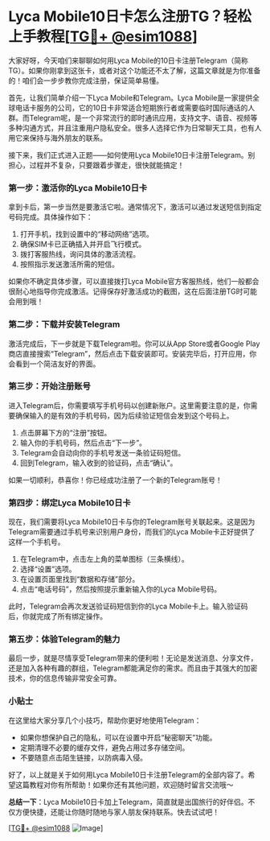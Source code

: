 # Lyca Mobile10日卡怎么注册TG？轻松上手教程[[TG💪+ @esim1088](https://t.me/s/esim1088)]

大家好呀，今天咱们来聊聊如何用Lyca Mobile的10日卡注册Telegram（简称TG）。如果你刚拿到这张卡，或者对这个功能还不太了解，这篇文章就是为你准备的！咱们会一步步教你完成注册，保证简单易懂。

首先，让我们简单介绍一下Lyca Mobile和Telegram。Lyca Mobile是一家提供全球电话卡服务的公司，它的10日卡非常适合短期旅行者或需要临时国际通话的人群。而Telegram呢，是一个非常流行的即时通讯应用，支持文字、语音、视频等多种沟通方式，并且注重用户隐私安全。很多人选择它作为日常聊天工具，也有人用它来保持与海外朋友的联系。

接下来，我们正式进入正题——如何使用Lyca Mobile10日卡注册Telegram。别担心，过程并不复杂，只要跟着步骤走，很快就能搞定！

### 第一步：激活你的Lyca Mobile10日卡

拿到卡后，第一步当然是要激活它啦。通常情况下，激活可以通过发送短信到指定号码完成。具体操作如下：

1. 打开手机，找到设置中的“移动网络”选项。
2. 确保SIM卡已正确插入并开启飞行模式。
3. 拨打客服热线，询问具体的激活流程。
4. 按照指示发送激活所需的短信。

如果你不确定具体步骤，可以直接拨打Lyca Mobile官方客服热线，他们一般都会很耐心地指导你完成激活。记得保存好激活成功的截图，这在后面注册TG时可能会用到哦！

### 第二步：下载并安装Telegram

激活完成后，下一步就是下载Telegram啦。你可以从App Store或者Google Play商店直接搜索“Telegram”，然后点击下载安装即可。安装完毕后，打开应用，你会看到一个简洁友好的界面。

### 第三步：开始注册账号

进入Telegram后，你需要填写手机号码以创建新账户。这里需要注意的是，你需要确保输入的是有效的手机号码，因为后续验证短信会发到这个号码上。

1. 点击屏幕下方的“注册”按钮。
2. 输入你的手机号码，然后点击“下一步”。
3. Telegram会自动向你的手机号发送一条验证码短信。
4. 回到Telegram，输入收到的验证码，点击“确认”。

如果一切顺利，恭喜你！你已经成功注册了一个新的Telegram账号！

### 第四步：绑定Lyca Mobile10日卡

现在，我们需要将Lyca Mobile10日卡与你的Telegram账号关联起来。这是因为Telegram需要通过手机号来识别用户身份，而我们的Lyca Mobile卡正好提供了这样一个手机号。

1. 在Telegram中，点击左上角的菜单图标（三条横线）。
2. 选择“设置”选项。
3. 在设置页面里找到“数据和存储”部分。
4. 点击“电话号码”，然后按照提示重新输入你的Lyca Mobile号码。

此时，Telegram会再次发送验证码短信到你的Lyca Mobile卡上。输入验证码后，你就完成了所有绑定操作。

### 第五步：体验Telegram的魅力

最后一步，就是尽情享受Telegram带来的便利啦！无论是发送消息、分享文件，还是加入各种有趣的群组，Telegram都能满足你的需求。而且由于其强大的加密技术，你的信息传输非常安全可靠。

### 小贴士

在这里给大家分享几个小技巧，帮助你更好地使用Telegram：

- 如果你想保护自己的隐私，可以在设置中开启“秘密聊天”功能。
- 定期清理不必要的缓存文件，避免占用过多存储空间。
- 不要随意点击陌生链接，以防病毒入侵。

好了，以上就是关于如何用Lyca Mobile10日卡注册Telegram的全部内容了。希望这篇教程对你有所帮助！如果你还有其他问题，欢迎随时留言交流哦～

**总结一下**：Lyca Mobile10日卡加上Telegram，简直就是出国旅行的好伴侣。不仅方便快捷，还能让你随时随地与家人朋友保持联系。快去试试吧！

[[TG💪+ @esim1088](https://t.me/s/esim1088) ![Image](https://i.postimg.cc/4NQfJmqS/Snipaste-2025-05-13-00-14-12.png)]